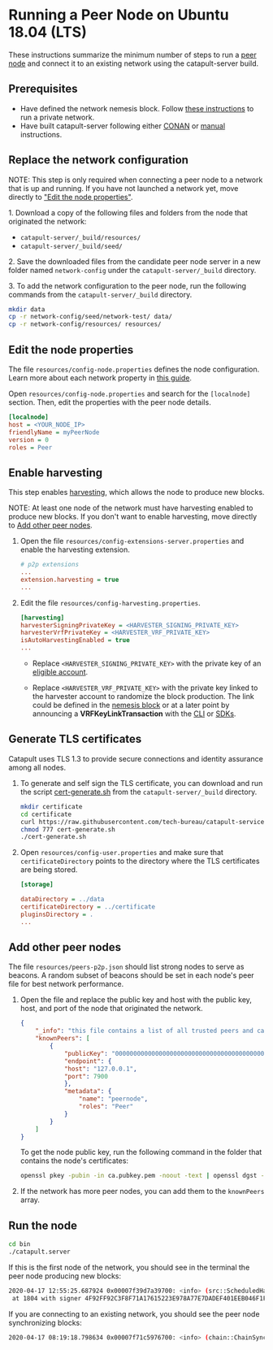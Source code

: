 # Running a Peer Node on Ubuntu 18.04 (LTS)

These instructions summarize the minimum number of steps to run a [peer node](https://nemtech.github.io/concepts/node.html#id1) and connect it to an existing network using the catapult-server build.

## Prerequisites

* Have defined the network nemesis block. Follow [these instructions](RUNNETWORKLIN.md) to run a private network.
* Have built catapult-server following either [CONAN](BUILD-conan.md) or [manual](BUILD-manual.md) instructions.

## Replace the network configuration

NOTE: This step is only required when connecting a peer node to a network that is up and running.
If you have not launched a network yet, move directly to ["Edit the node properties"](#edit-the-node-properties).

1\. Download a copy of the following files and folders from the node that originated the network:

* ``catapult-server/_build/resources/``
* ``catapult-server/_build/seed/``

2\. Save the downloaded files from the candidate peer node server in a new folder named ``network-config`` under the ``catapult-server/_build`` directory.

3\. To add the network configuration to the peer node, run the following commands from the ``catapult-server/_build`` directory.

```sh
mkdir data
cp -r network-config/seed/network-test/ data/
cp -r network-config/resources/ resources/
```

## Edit the node properties

The file ``resources/config-node.properties`` defines the node configuration.
Learn more about each network property in [this guide](https://nemtech.github.io/guides/network/configuring-node-properties.html#properties).

Open ``resources/config-node.properties`` and search for the ``[localnode]`` section.
Then, edit the properties with the peer node details.

``` ini
[localnode]
host = <YOUR_NODE_IP>
friendlyName = myPeerNode
version = 0
roles = Peer
```

## Enable harvesting

This step enables [harvesting](https://nemtech.github.io/concepts/harvesting.html), which allows the node to produce new blocks.

NOTE: At least one node of the network must have harvesting enabled to produce new blocks. If you don't want to enable harvesting, move directly to [Add other peer nodes](#add-other-peer-nodes).

1. Open the file ``resources/config-extensions-server.properties`` and enable the harvesting extension.

    ```ini
    # p2p extensions
    ...
    extension.harvesting = true
    ...
    ```

2. Edit the file ``resources/config-harvesting.properties``.

    ```ini
    [harvesting]
    harvesterSigningPrivateKey = <HARVESTER_SIGNING_PRIVATE_KEY>
    harvesterVrfPrivateKey = <HARVESTER_VRF_PRIVATE_KEY>
    isAutoHarvestingEnabled = true
    ...
    ```

   * Replace ``<HARVESTER_SIGNING_PRIVATE_KEY>`` with the private key of an [eligible account](https://nemtech.github.io/concepts/harvesting.html#eligibility-criteria).

   * Replace ``<HARVESTER_VRF_PRIVATE_KEY>`` with the private key linked to the harvester account to randomize the block production. The link could be defined in the [nemesis block](RUNNETWORKLIN.md#append-the-vrf-keys-to-the-nemesis-block) or at a later point by announcing a **VRFKeyLinkTransaction** with the [CLI](https://github.com/nemtech/symbol-cli/blob/gh-pages/0.20.3.md#vrfkeylink) or [SDKs](https://github.com/nemtech/symbol-sdk-typescript-javascript).

## Generate TLS certificates

Catapult uses TLS 1.3 to provide secure connections and identity assurance among all nodes.

1. To generate and self sign the TLS certificate, you can download and run the script [cert-generate.sh](https://github.com/tech-bureau/catapult-service-bootstrap/blob/master/common/ruby/script/cert-generate.sh) from the ``catapult-server/_build`` directory.

    ```sh
    mkdir certificate
    cd certificate
    curl https://raw.githubusercontent.com/tech-bureau/catapult-service-bootstrap/master/common/ruby/script/cert-generate.sh --output cert-generate.sh
    chmod 777 cert-generate.sh
    ./cert-generate.sh
    ```

2. Open ``resources/config-user.properties`` and make sure that ``certificateDirectory`` points to the directory where the TLS certificates are being stored.

    ```ini
    [storage]

    dataDirectory = ../data
    certificateDirectory = ../certificate
    pluginsDirectory = .
    ...
    ```

## Add other peer nodes

The file ``resources/peers-p2p.json`` should list strong nodes to serve as beacons.
A random subset of beacons should be set in each node's peer file for best network performance.

1. Open the file and replace the public key and host with the public key, host, and port of the node that originated the network.

    ```json
    {
        "_info": "this file contains a list of all trusted peers and can be shared",
        "knownPeers": [
            {
                "publicKey": "0000000000000000000000000000000000000000000000000000000000000000",
                "endpoint": {
                "host": "127.0.0.1",
                "port": 7900
                },
                "metadata": {
                    "name": "peernode",
                    "roles": "Peer"
                }
            }
        ]
    }
    ```

    To get the node public key, run the following command in the folder that contains the node's certificates:

    ```sh
    openssl pkey -pubin -in ca.pubkey.pem -noout -text | openssl dgst -sha256 -hex
    ```

2. If the network has more peer nodes, you can add them to the ``knownPeers`` array.

## Run the node

```sh
cd bin
./catapult.server
```

If this is the first node of the network, you should see in the terminal the peer node producing new blocks:

```sh
2020-04-17 12:55:25.687924 0x00007f39d7a39700: <info> (src::ScheduledHarvesterTask.cpp@35) successfully harvested block
 at 1804 with signer 4F92FF92C3F8F71A17615223E978A77E7DADEF401EEB046F1F31DF7AC8345DDE
```

If you are connecting to an existing network, you should see the peer node synchronizing blocks:

```sh
2020-04-17 08:19:18.798634 0x00007f71c5976700: <info> (chain::ChainSynchronizer.cpp@206) peer returned 42 blocks (heights 2 - 43)
```
